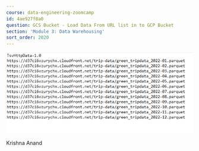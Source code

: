 ```yaml
---
course: data-engineering-zoomcamp
id: 4ae927f8a0
question: GCS Bucket - Load Data From URL list in to GCP Bucket
section: 'Module 3: Data Warehousing'
sort_order: 2020
---
```


![Image](images/data-engineering-zoomcamp/image_d49e30cd.png)

Krishna Anand

